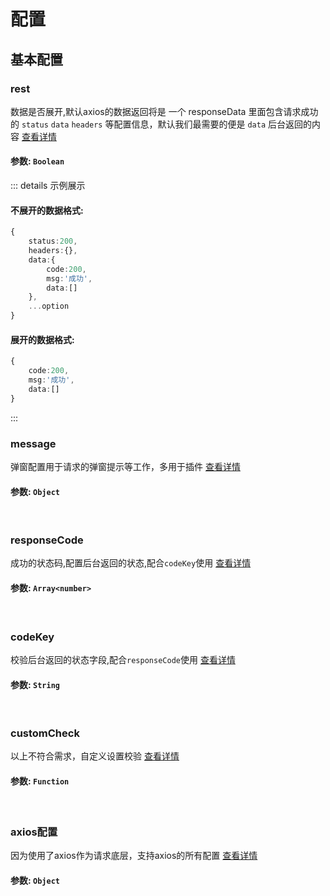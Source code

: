 # 配置
## 基本配置
### rest
数据是否展开,默认axios的数据返回将是 一个 responseData 里面包含请求成功的 `status` `data` `headers` 等配置信息，默认我们最需要的便是 `data` 后台返回的内容 [查看详情](/zh/basics/request/#数据是否展开)
#### 参数: `Boolean`
::: details 示例展示
#### 不展开的数据格式:
``` ts
{
    status:200,
    headers:{},
    data:{
        code:200,
        msg:'成功',
        data:[]
    },
    ...option
}
```
#### 展开的数据格式:
``` ts
{
    code:200,
    msg:'成功',
    data:[]
}
```
:::
### message
弹窗配置用于请求的弹窗提示等工作，多用于插件 [查看详情](/zh/basics/request/#弹窗配置)
#### 参数: `Object`

<br />

### responseCode
成功的状态码,配置后台返回的状态,配合`codeKey`使用 [查看详情](/zh/basics/request/#请求状态码)
#### 参数: `Array<number>`

<br />

### codeKey
校验后台返回的状态字段,配合`responseCode`使用 [查看详情](/zh/basics/request/#请求状态码)
#### 参数: `String`

<br />

### customCheck
以上不符合需求，自定义设置校验 [查看详情](/zh/basics/request/#请求状态码)
#### 参数: `Function`

<br />

### axios配置
因为使用了axios作为请求底层，支持axios的所有配置 [查看详情](http://www.axios-js.com/zh-cn/docs/index.html#%E8%AF%B7%E6%B1%82%E9%85%8D%E7%BD%AE)
#### 参数: `Object`